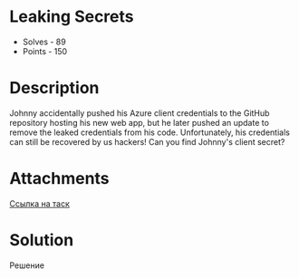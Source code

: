 # Leaking Secrets
- Solves - 89
- Points - 150
#
# Description
Johnny accidentally pushed his Azure client credentials to the GitHub repository hosting his new web app, but he later pushed an update to remove the leaked credentials from his code. Unfortunately, his credentials can still be recovered by us hackers! Can you find Johnny's client secret?


# Attachments
[Ссылка на таск](https://github.com/johnnyjohnny6324/Mystery-App)
# Solution
Решение
